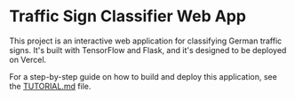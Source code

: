 # Traffic Sign Classifier Web App

This project is an interactive web application for classifying German traffic signs. It's built with TensorFlow and Flask, and it's designed to be deployed on Vercel.

For a step-by-step guide on how to build and deploy this application, see the [TUTORIAL.md](TUTORIAL.md) file.
